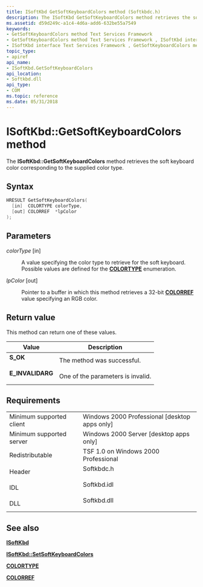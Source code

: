 ```yaml
---
title: ISoftKbd GetSoftKeyboardColors method (Softkbdc.h)
description: The ISoftKbd GetSoftKeyboardColors method retrieves the soft keyboard color corresponding to the supplied color type.
ms.assetid: d59d249c-a1c4-4d6a-add6-632be55a7549
keywords:
- GetSoftKeyboardColors method Text Services Framework
- GetSoftKeyboardColors method Text Services Framework , ISoftKbd interface
- ISoftKbd interface Text Services Framework , GetSoftKeyboardColors method
topic_type:
- apiref
api_name:
- ISoftKbd.GetSoftKeyboardColors
api_location:
- Softkbd.dll
api_type:
- COM
ms.topic: reference
ms.date: 05/31/2018
---
```


# ISoftKbd::GetSoftKeyboardColors method

The **ISoftKbd::GetSoftKeyboardColors** method retrieves the soft keyboard color corresponding to the supplied color type.

## Syntax


```C++
HRESULT GetSoftKeyboardColors(
  [in]  COLORTYPE colorType,
  [out] COLORREF  *lpColor
);
```



## Parameters

<dl> <dt>

*colorType* \[in\]
</dt> <dd>

A value specifying the color type to retrieve for the soft keyboard. Possible values are defined for the [**COLORTYPE**](colortype.md) enumeration.

</dd> <dt>

*lpColor* \[out\]
</dt> <dd>

Pointer to a buffer in which this method retrieves a 32-bit [**COLORREF**](/windows/desktop/gdi/colorref) value specifying an RGB color.

</dd> </dl>

## Return value

This method can return one of these values.



| Value                                                                                        | Description                                  |
|----------------------------------------------------------------------------------------------|----------------------------------------------|
| <dl> <dt>**S\_OK**</dt> </dl>         | The method was successful.<br/>        |
| <dl> <dt>**E\_INVALIDARG**</dt> </dl> | One of the parameters is invalid.<br/> |



 

## Requirements



|                                     |                                                                                        |
|-------------------------------------|----------------------------------------------------------------------------------------|
| Minimum supported client<br/> | Windows 2000 Professional \[desktop apps only\]<br/>                             |
| Minimum supported server<br/> | Windows 2000 Server \[desktop apps only\]<br/>                                   |
| Redistributable<br/>          | TSF 1.0 on Windows 2000 Professional<br/>                                        |
| Header<br/>                   | <dl> <dt>Softkbdc.h</dt> </dl>  |
| IDL<br/>                      | <dl> <dt>Softkbd.idl</dt> </dl> |
| DLL<br/>                      | <dl> <dt>Softkbd.dll</dt> </dl> |



## See also

<dl> <dt>

[**ISoftKbd**](isoftkbd.md)
</dt> <dt>

[**ISoftKbd::SetSoftKeyboardColors**](/windows/desktop/TSF/isoftkbd-setsoftkeyboardcolors)
</dt> <dt>

[**COLORTYPE**](colortype.md)
</dt> <dt>

[**COLORREF**](/windows/desktop/gdi/colorref)
</dt> </dl>

 

